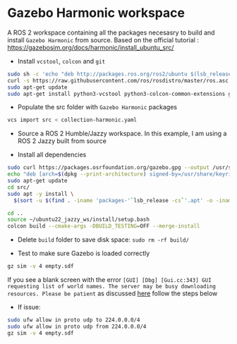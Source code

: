 # Gazebo Harmonic workspace

A ROS 2 workspace containing all the packages necesasry to build and install ```Gazebo Harmonic``` from source. Based on the official tutorial : https://gazebosim.org/docs/harmonic/install_ubuntu_src/

* Install ```vcstool```, ```colcon``` and ```git```

```bash
sudo sh -c 'echo "deb http://packages.ros.org/ros2/ubuntu $(lsb_release -sc) main" > /etc/apt/sources.list.d/ros2-latest.list'
curl -s https://raw.githubusercontent.com/ros/rosdistro/master/ros.asc | sudo apt-key add -
sudo apt-get update
sudo apt-get install python3-vcstool python3-colcon-common-extensions git
```

* Populate the src folder with ```Gazebo Harmonic``` packages

```bash
vcs import src < collection-harmonic.yaml
```


* Source a ROS 2 Humble/Jazzy workspace. In this example, I am using a ROS 2 Jazzy built from source

* Install all dependencies

```bash
sudo curl https://packages.osrfoundation.org/gazebo.gpg --output /usr/share/keyrings/pkgs-osrf-archive-keyring.gpg
echo "deb [arch=$(dpkg --print-architecture) signed-by=/usr/share/keyrings/pkgs-osrf-archive-keyring.gpg] http://packages.osrfoundation.org/gazebo/ubuntu-stable $(lsb_release -cs) main" | sudo tee /etc/apt/sources.list.d/gazebo-stable.list > /dev/null
sudo apt-get update
cd src/
sudo apt -y install \
  $(sort -u $(find . -iname 'packages-'`lsb_release -cs`'.apt' -o -iname 'packages.apt' | grep -v '/\.git/') | sed '/gz\|sdf/d' | tr '\n' ' ')
```

```bash
cd ..
source ~/ubuntu22_jazzy_ws/install/setup.bash
colcon build --cmake-args -DBUILD_TESTING=OFF --merge-install
```

* Delete ```build``` folder to save disk space: ```sudo rm -rf build/```

* Test to make sure Gazebo is loaded correctly

```bash
gz sim -v 4 empty.sdf
```

If you see a blank screen with the error ```[GUI] [Dbg] [Gui.cc:343] GUI requesting list of world names. The server may be busy downloading resources. Please be patient``` as discussed [here](https://gazebosim.org/docs/latest/troubleshooting/) follow the steps below

* If issue:

```bash
sudo ufw allow in proto udp to 224.0.0.0/4
sudo ufw allow in proto udp from 224.0.0.0/4
gz sim -v 4 empty.sdf
```

